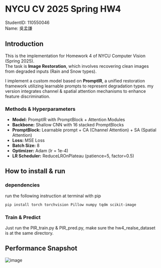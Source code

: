 # NYCU CV 2025 Spring HW4

StudentID: 110550046  
Name: 吳孟謙

## Introduction

This is the implementation for Homework 4 of NYCU Computer Vision (Spring 2025).  
The task is **Image Restoration**, which involves recovering clean images from degraded inputs (Rain and Snow types).  

I implement a custom model based on **PromptIR**, a unified restoration framework utilizing learnable prompts to represent degradation types. my version integrates channel & spatial attention mechanisms to enhance feature discrimination.

### Methods & Hyperparameters

- **Model:** PromptIR with PromptBlock + Attention Modules  
- **Backbone:** Shallow CNN with 16 stacked PromptBlocks  
- **PromptBlock:** Learnable prompt + CA (Channel Attention) + SA (Spatial Attention)  
- **Loss:** MSE Loss  
- **Batch Size:** 8  
- **Optimizer:** Adam (lr = 1e-4)  
- **LR Scheduler:** ReduceLROnPlateau (patience=5, factor=0.5)

## How to install & run  

### dependencies  
run the following instruction at terminal with pip
```bash
pip install torch torchvision Pillow numpy tqdm scikit-image
```
### Train & Predict
Just run the PIR_train.py & PIR_pred.py, make sure the hw4_realse_dataset is at the same directory.

## Performance Snapshot
![image](https://github.com/user-attachments/assets/b84105c5-c931-480b-adb8-2c7ac2b08058)

